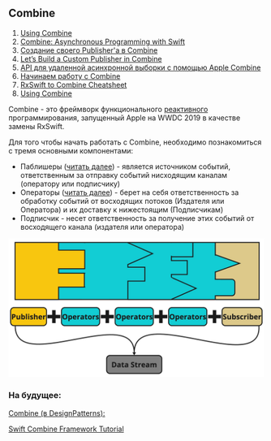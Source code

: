 ## Combine

1. [Using Combine](https://heckj.github.io/swiftui-notes/)
2. [Combine: Asynchronous Programming with Swift](https://www.raywenderlich.com/books/combine-asynchronous-programming-with-swift/v1.0/chapters/16-error-handling)
3. [Создание своего Publisher'a в Combine](https://habr.com/ru/post/482690/)
4. [Let’s Build a Custom Publisher in Combine](https://thoughtbot.com/blog/lets-build-a-custom-publisher-in-combine)
5. [API для удаленной асинхронной выборки с помощью Apple Combine](https://habr.com/ru/post/476678/)
6. [Начинаем работу с Combine](https://apptractor.ru/info/articles/combine-tutorial-1.html)
7. [RxSwift to Combine Cheatsheet](https://github.com/CombineCommunity/rxswift-to-combine-cheatsheet)
8. [Using Combine](https://heckj.github.io/swiftui-notes/#reference-throttle)

Combine - это фреймворк функционального [реактивного](https://github.com/eldaroid/iOSWiki/blob/master/DesignPattern/ReactiveProgramming.md) программирования, запущенный Apple на WWDC 2019 в качестве замены RxSwift. 

Для того чтобы начать работать с Combine, необходимо познакомиться с тремя основными компонентами: 
* Паблишеры ([читать далее](./4.1.4.2%20Publishers.md)) - является источником событий, ответственным за отправку событий нисходящим каналам (оператору или подписчику)
* Операторы ([читать далее](./4.1.4.4%20Operators.md)) - берет на себя ответственность за обработку событий от восходящих потоков (Издателя или Оператора) и их доставку к нижестоящим (Подписчикам)
* Подписчик - несет ответственность за получение этих событий от восходящего канала (издателя или оператора)

![](https://github.com/eldaroid/pictures/blob/master/iOSWiki/Swift/Combine.jpg?raw=true)

### На будущее:

[Combine (в DesignPatterns):](https://heckj.github.io/swiftui-notes/#download-the-project)

[Swift Combine Framework Tutorial](https://www.vadimbulavin.com/swift-combine-framework-tutorial-getting-started/)

